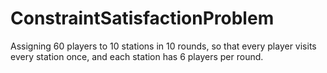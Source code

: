 # ConstraintSatisfactionProblem
Assigning 60 players to 10 stations in 10 rounds, so that every player visits every station once, and each station has 6 players per round.
